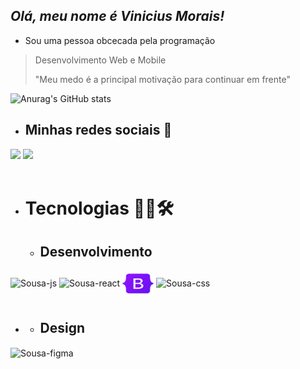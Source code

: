 ## <i>Olá, meu nome é Vinicius Morais!</i>
  
- Sou uma pessoa obcecada pela programação
> 
> Desenvolvimento Web e Mobile
>
> "Meu medo é a principal motivação para continuar em frente"
>
![Anurag's GitHub stats](https://github-readme-stats.vercel.app/api?username=Sousasz&show_icons=true&theme=dark)

  - ## Minhas redes sociais 🤳
   
<div>
  <a href="https://instagram.com/sousaodev" target="_blank"><img src="https://img.shields.io/badge/-Instagram-%23E4405F?style=for-the-badge&logo=instagram&logoColor=white" target="_blank"></a>
<a href="https://www.linkedin.com/in/vinicius-morais-3980b32a3/"><img src="https://img.shields.io/badge/LinkedIn-0077B5?style=for-the-badge&logo=linkedin&logoColor=white" /></a>
</div><br>

  - #  Tecnologias 👨‍💻🛠
      - ## Desenvolvimento
<div style="display: inline_block">
  <img align="center" alt="Sousa-js" height="40" width="50" src="https://skillicons.dev/icons?i=js" />
  <img align="center" alt="Sousa-react" height="40" width="50" src="https://skillicons.dev/icons?i=react" />
  <img align="center" alt="Sousa-bootstrap" height="40" width="50" src="https://raw.githubusercontent.com/devicons/devicon/master/icons/bootstrap/bootstrap-original.svg">
  <img align="center" alt="Sousa-css" height="40" width="50" src="https://skillicons.dev/icons?i=css" />

  - #
     - ## Design

  <img align="center" alt="Sousa-figma" height="40" width="50" src="https://skillicons.dev/icons?i=figma" />
</div>
<br />


